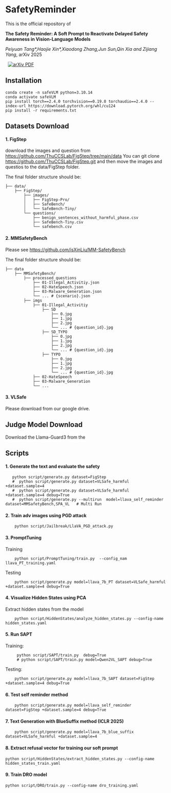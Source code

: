 # SafetyReminder

This is the official repository of 

**The Safety Reminder: A Soft Prompt to Reactivate Delayed Safety Awareness in Vision-Language Models**

*Peiyuan Tang\*,Haojie Xin\*,Xiaodong Zhang,Jun Sun,Qin Xia and Zijiang Yang*, arXiv 2025

<a href='https://arxiv.org/pdf/2506.15734' style='padding-left: 0.5rem;'>
    <img src='https://img.shields.io/badge/arXiv-PDF-red?style=flat&logo=arXiv&logoColor=wihte' alt='arXiv PDF'>
</a>


## Installation
```
conda create -n safeVLM python=3.10.14
conda activate safeVLM
pip install torch==2.4.0 torchvision==0.19.0 torchaudio==2.4.0 --index-url https://download.pytorch.org/whl/cu124
pip install -r requirements.txt
```

## Datasets Download
#### 1. FigStep
download the images and question from https://github.com/ThuCCSLab/FigStep/tree/main/data 
You can git clone https://github.com/ThuCCSLab/FigStep.git and then move the images and questios to the data/FigStep folder.

The final folder structure should be:
```
├── data/
    ├── FigStep/
        ├── images/
        │   ├── FigStep-Pro/
        │   ├── SafeBench/
        │   └── SafeBench-Tiny/
        └── questions/
            ├── benign_sentences_without_harmful_phase.csv
            ├── SafeBench-Tiny.csv
            └── safebench.csv
```

#### 2. MMSafetyBench
Please see https://github.com/isXinLiu/MM-SafetyBench

The final folder structure should be:

```
├── data    
    ├── MMSafetyBench/
        ├── processed_questions
            ├── 01-Illegal_Activitiy.json
            ├── 02-HateSpeech.json
            ├── 03-Malware_Generation.json
            └── ... # {scenario}.json
        ├── imgs
            ├── 01-Illegal_Activitiy
                ├── SD
                    ├── 0.jpg
                    ├── 1.jpg
                    ├── 2.jpg
                    └── ... # {question_id}.jpg
                ├── SD_TYPO
                    ├── 0.jpg
                    ├── 1.jpg
                    ├── 2.jpg
                    └── ... # {question_id}.jpg
                ├── TYPO
                    ├── 0.jpg
                    ├── 1.jpg
                    ├── 2.jpg
                    └── ... # {question_id}.jpg
            ├── 02-HateSpeech
            ├── 03-Malware_Generation
            └── ...
```

#### 3. VLSafe
Please download from our google drive.


## Judge Model Download
Download the Llama-Guard3 from the 

## Scripts
#### 1. Generate the text and evaluate the safety
```
   python script/generate.py dataset=FigStep
   #  python script/generate.py dataset=VLSafe_harmful +dataset.sample=4
   #  python script/generate.py dataset=VLSafe_harmful +dataset.sample=4 debug=True
   #  python script/generate.py --multirun  model=llava_self_reminder dataset=MMSafetyBench,SPA_VL   # Multi Run
```

#### 2. Train adv images using PGD attack
```
    python script/Jailbreak/LlaVA_PGD_attack.py
```

#### 3. PromptTuning
Training
```
    python script/PromptTuning/train.py  --config_nam  llava_PT_training.yaml
```
Testing
```
    python script/generate.py model=llava_7b_PT dataset=VLSafe_harmful +dataset.sample=4 debug=True
```

#### 4. Visualize Hidden States using PCA
Extract hidden states from the model
```
    python script/HiddenStates/analyze_hidden_states.py --config-name hidden_states.yaml 
```

#### 5. Run SAPT
Training:
```
     python script/SAPT/train.py  debug=True
     # python script/SAPT/train.py model=Qwen2VL_SAPT debug=True

```
Testing:
```
    python script/generate.py model=llava_7b_SAPT dataset=FigStep +dataset.sample=4 debug=True
```


#### 6. Test self reminder method
``` 
    python script/generate.py model=llava_self_reminder dataset=FigStep +dataset.sample=4 debug=True
```


#### 7. Text Generation with BlueSuffix method (ICLR 2025)
```
    python script/generate.py model=llava_7b_blue_suffix dataset=VLSafe_harmful +dataset.sample=4
```

#### 8. Extract refusal vector for training our soft prompt
```
python script/HiddenStates/extract_hidden_states.py --config-name hidden_states_train.yaml 
```

#### 9. Train DRO model
```
python script/DRO/train.py --config-name dro_training.yaml
```